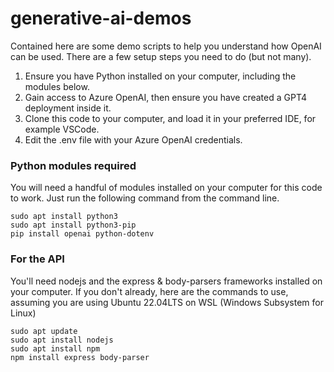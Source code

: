 # generative-ai-demos

Contained here are some demo scripts to help you understand how OpenAI can be used. There are a few setup steps you need to do (but not many).


1. Ensure you have Python installed on your computer, including the modules below.
2. Gain access to Azure OpenAI, then ensure you have created a GPT4 deployment inside it.
3. Clone this code to your computer, and load it in your preferred IDE, for example VSCode.
4. Edit the .env file with your Azure OpenAI credentials.


### Python modules required
You will need a handful of modules installed on your computer for this code to work. Just run the following command from the command line.

    sudo apt install python3
    sudo apt install python3-pip
    pip install openai python-dotenv



### For the API

You'll need nodejs and the express & body-parsers frameworks installed on your computer. If you don't already, here are the commands to use, assuming you are using Ubuntu 22.04LTS on WSL (Windows Subsystem for Linux)

    sudo apt update
    sudo apt install nodejs
    sudo apt install npm
    npm install express body-parser
